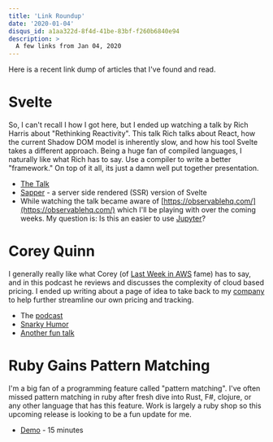 ```yaml
---
title: 'Link Roundup'
date: '2020-01-04'
disqus_id: a1aa322d-8f4d-41be-83bf-f260b6840e94
description: >
  A few links from Jan 04, 2020
---
```


Here is a recent link dump of articles that I've found and read.

# Svelte

So, I can't recall I how I got here, but I ended up watching a talk by Rich Harris about "Rethinking Reactivity". This talk Rich talks about React, how the current Shadow DOM model is inherently slow, and how his tool Svelte takes a different approach. Being a huge fan of compiled languages, I naturally like what Rich has to say. Use a compiler to write a better "framework." On top of it all, its just a damn well put together presentation.

- [The Talk](https://svelte.dev/blog/svelte-3-rethinking-reactivity)
- [Sapper](https://sapper.svelte.dev/) - a server side rendered (SSR) version of Svelte
- While watching the talk became aware of [https://observablehq.com/](https://observablehq.com/) which I'll be playing with over the coming weeks. My question is: Is this an easier to use [Jupyter](https://jupyter.org/)?

# Corey Quinn

I generally really like what Corey (of [Last Week in AWS](https://www.lastweekinaws.com/) fame) has to say, and in this podcast he reviews and discusses the complexity of cloud based pricing. I ended up writing about a page of idea to take back to my [company](https://bonsai.io) to help further streamline our own pricing and tracking.

- The [podcast](https://www.heavybit.com/library/podcasts/high-leverage/ep-2-cloud-services-with-corey-quinn/)
- [Snarky Humor](https://acloud.guru/series/serverlessconf-nyc-2019/view/the-cloud-is-a-scam)
- [Another fun talk](https://acloud.guru/series/serverlessconf-nyc-2019/view/benjamin-buttoning-serverless)

# Ruby Gains Pattern Matching

I'm a big fan of a programming feature called "pattern matching". I've often missed pattern
matching in ruby after fresh dive into Rust, F#, clojure, or any other language that has this
feature. Work is largely a ruby shop so this upcoming release is looking to be a fun update for me.

- [Demo](https://www.youtube.com/watch?v=vtJyl2DIZcA) - 15 minutes
